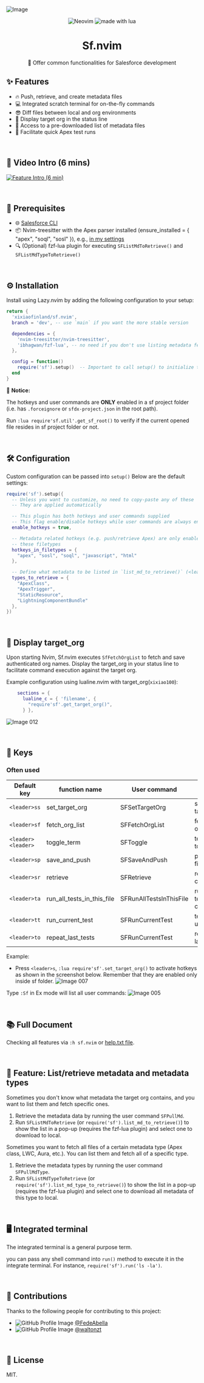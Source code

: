 ![Image](https://github.com/xixiaofinland/sf.nvim/assets/13655323/454d4a3d-d455-43f6-b44b-506862106b66)
<p align="center">

<img src="https://img.shields.io/badge/Neovim-57A143?logo=neovim&logoColor=fff&style=for-the-badge" alt="Neovim" />

<img src="https://img.shields.io/badge/Made%20With%20Lua-2C2D72?logo=lua&logoColor=fff&style=for-the-badge" alt="made with lua" >

</p>

<h1 align="center">Sf.nvim</h1>
<p align="center">📸 Offer common functionalities for Salesforce development</p>

## ✨ Features

- 🔥 Push, retrieve, and create metadata files
- 💻 Integrated scratch terminal for on-the-fly commands
- 😎 Diff files between local and org environments
- 🤩 Display target org in the status line
- 👏 Access to a pre-downloaded list of metadata files
- 🤖 Facilitate quick Apex test runs

<br>

## 🎦 Video Intro (6 mins)

[![Feature Intro (6 min)](https://img.youtube.com/vi/MdqPgHIb1pw/0.jpg)](https://www.youtube.com/watch?v=MdqPgHIb1pw)

<br>

## 📝 Prerequisites

- 🌐 [Salesforce CLI](https://developer.salesforce.com/tools/salesforcecli)
- 📦 Nvim-treesitter with the Apex parser installed (ensure_installed = { "apex", "soql", "sosl" }), e.g., [in my settings](https://github.com/xixiaofinland/dotfiles/blob/main/.config/nvim/lua/plugins/nvim-tree-sitter.lua)
- 🔍 (Optional) fzf-lua plugin for executing `SFListMdToRetrieve()` and `SFListMdTypeToRetrieve()`


<br>


## ⚙️  Installation

Install using Lazy.nvim by adding the following configuration to your setup:

```lua
return {
  'xixiaofinland/sf.nvim',
  branch = 'dev', -- use `main` if you want the more stable version

  dependencies = {
    'nvim-treesitter/nvim-treesitter',
    'ibhagwan/fzf-lua', -- no need if you don't use listing metadata feature
  },

  config = function()
    require('sf').setup()  -- Important to call setup() to initialize the plugin!
  end
}
```

🚨 **Notice:**

The hotkeys and user commands are **ONLY** enabled in a sf project
folder (i.e. has `.forceignore` or `sfdx-project.json` in the root path).

Run `:lua require'sf.util'.get_sf_root()` to verify if the current opened file
resides in sf project folder or not.

<br>

## 🛠️ Configuration

Custom configuration can be passed into `setup()` Below are the default
settings:

```lua
require('sf').setup({
  -- Unless you want to customize, no need to copy-paste any of these
  -- They are applied automatically

  -- This plugin has both hotkeys and user commands supplied
  -- This flag enable/disable hotkeys while user commands are always enabled
  enable_hotkeys = true,

  -- Metadata related hotkeys (e.g. push/retrieve Apex) are only enabled in
  -- these filetypes
  hotkeys_in_filetypes = {
    "apex", "sosl", "soql", "javascript", "html"
  },

  -- Define what metadata to be listed in `list_md_to_retrieve()` (<leader>ml)
  types_to_retrieve = {
    "ApexClass",
    "ApexTrigger",
    "StaticResource",
    "LightningComponentBundle"
  },
})
```

<br>


## 🎯 Display target_org

Upon starting Nvim, Sf.nvim executes `SfFetchOrgList` to fetch and save
authenticated org names. Display the target_org in your status line to
facilitate command execution against the target org.

Example configuration using lualine.nvim with target_org(`xixiao100`):

```lua
    sections = {
      lualine_c = { 'filename', {
        "require'sf'.get_target_org()",
      } },
```
![Image 012](https://github.com/xixiaofinland/sf.nvim/assets/13655323/645a6625-aec6-4593-931e-84534ad3ac4c)


<br>

## 🔑 Keys

### Often used

| Default key       | function name           |   User command     | Explain           |
| ----------| ------------------| ----------| ------------------|
| `<leader>ss`     | set_target_org           |SFSetTargetOrg      | set target_org |
| `<leader>sf`     | fetch_org_list              |SFFetchOrgList|fetch/refresh orgs info|
| `<leader><leader>`     |toggle_term|SFToggle|terminal toggle|
| `<leader>sp`     |save_and_push|SFSaveAndPush|push current file|
| `<leader>sr`     |retrieve|SFRetrieve|retrieve current file|
| `<leader>ta`     |run_all_tests_in_this_file|SFRunAllTestsInThisFile|run all Apex tests in current file|
| `<leader>tt`     |run_current_test|SFRunCurrentTest|test this under cursor|
| `<leader>to`     |repeat_last_tests|SFRunCurrentTest|repeat the last test|

Example:

- Press `<leader>s`, `:lua require'sf'.set_target_org()` to activate hotkeys as
  shown in the screenshot below. Remember that they are enabled only inside sf
  folder.
![Image 007](https://github.com/xixiaofinland/sf.nvim/assets/13655323/c0bc474c-3d2f-4fad-9bc0-5076cf4dd108)

Type `:Sf` in Ex mode will list all user commands:
![Image 005](https://github.com/xixiaofinland/sf.nvim/assets/13655323/d5e9b626-e75f-4ecb-befc-c8535da8f2d9)


<br>

## 📚 Full Document

Checking all features via `:h sf.nvim` or [help.txt file](https://github.com/xixiaofinland/sf.nvim/blob/dev/doc/sf.txt).


<br>

## 🚀 Feature: List/retrieve metadata and metadata types

Sometimes you don't know what metadata the target org contains, and you want to
list them and fetch specific ones.

1. Retrieve the metadata data by running the user command `SFPullMd`.
2. Run `SFListMdToRetrieve` (or `require('sf').list_md_to_retrieve()`) to show
   the list in a pop-up (requires the fzf-lua plugin) and select one to
   download to local.

Sometimes you want to fetch all files of a certain metadata type (Apex class,
LWC, Aura, etc.). You can list them and fetch all of a specific type.

1. Retrieve the metadata types by running the user command `SFPullMdType`.
2. Run `SFListMdTypeToRetrieve` (or `require('sf').list_md_type_to_retrieve()`) to show the
   list in a pop-up (requires the fzf-lua plugin) and select one to
   download all metadata of this type to local.

<br>

## 🖥️ Integrated terminal

The integrated terminal is a general purpose term.

you can pass any shell command into `run()` method to execute it in the integrate
terminal. For instance, `require('sf').run('ls -la')`.

<br>

## 🤝 Contributions

Thanks to the following people for contributing to this project:

- ![GitHub Profile Image](https://github.com/FedeAbella.png?size=50) [@FedeAbella](https://github.com/FedeAbella)
- ![GitHub Profile Image](https://github.com/waltonzt.png?size=50) [@waltonzt](https://github.com/waltonzt)

<br>

## 📜 License
MIT.
